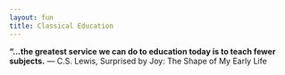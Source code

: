 ```yaml
---
layout: fun
title: Classical Education
---
```


**“…the greatest service we can do to education today is to teach fewer subjects.** ― C.S. Lewis, Surprised by Joy: The Shape of My Early Life



